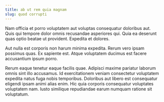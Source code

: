```yaml
---
title: ab ut rem quia magnam
slug: quod corrupti
---
```


Nam officia et porro voluptatem aut voluptas consequatur doloribus aut. Quis qui tempore dolor omnis recusandae asperiores qui. Quia ea deserunt quas optio beatae ut provident. Expedita et dolores.

Aut nulla est corporis non harum minima expedita. Rerum vero ipsam possimus quas. Ex sapiente est. Atque voluptatem ducimus est facere accusantium ipsum porro.

Rerum eaque tenetur eaque facilis quae. Adipisci maxime pariatur laborum omnis sint illo accusamus. Id exercitationem veniam consectetur voluptatem expedita natus fuga nobis temporibus. Doloribus aut libero est consequatur eligendi ipsam animi alias enim. Hic quia corporis consequatur voluptates voluptatem nam. Iusto similique repudiandae earum numquam ratione sit voluptatum.
